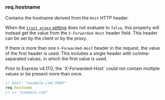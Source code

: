 <h3 id='req.hostname'>req.hostname</h3>

Contains the hostname derived from the `Host` HTTP header.

When the [`trust proxy` setting](/4x/api.html#trust.proxy.options.table)
does not evaluate to `false`, this property will instead get the value
from the `X-Forwarded-Host` header field. This header can be set by
the client or by the proxy.

If there is more than one `X-Forwarded-Host` header in the request, the
value of the first header is used. This includes a single header with
comma-separated values, in which the first value is used.

<div class="doc-box doc-info" markdown="1">
Prior to Express v4.17.0, the `X-Forwarded-Host` could not contain multiple
values or be present more than once.
</div>

```js
// Host: "example.com:3000"
req.hostname
// => "example.com"
```
